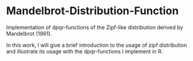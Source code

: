 # Mandelbrot-Distribution-Function
Implementation of dpqr-functions of the Zipf-like distribution derived by Mandelbrot (1961).

In this work, I will give a brief introduction to the usage of zipf distribution and illustrate its usage with the dpqr-functions I implement in R.

